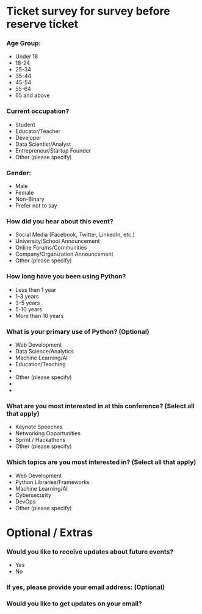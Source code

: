 # Ticket survey for survey before reserve ticket

### Age Group:
<ul>
    <li>Under 18</li>
    <li>18-24</li>
    <li>25-34</li>
    <li>35-44</li>
    <li>45-54</li>
    <li>55-64</li>
    <li>65 and above</li>
</ul>

### Current occupation?

<ul>
    <li>Student</li>
    <li>Educator/Teacher</li>
    <li>Developer</li>
    <li>Data Scientist/Analyst</li>
    <li>Entrepreneur/Startup Founder</li>
    <li>Other (please specify)</li>
</ul>

### Gender:

<ul>
    <li>Male</li>
    <li>Female</li>
    <li>Non-Binary</li>
    <li>Prefer not to say</li>
</ul>

### How did you hear about this event?

<ul>
    <li>Social Media (Facebook, Twitter, LinkedIn, etc.)</li>
    <li>University/School Announcement</li>
    <li>Online Forums/Communities</li>
    <li>Company/Organization Announcement</li>
    <li>Other (please specify)</li>
</ul>

### How long have you been using Python?

<ul>
    <li>Less than 1 year</li>
    <li>1-3 years</li>
    <li>3-5 years</li>
    <li>5-10 years</li>
    <li>More than 10 years</li>
</ul>


### What is your primary use of Python? (Optional)

<ul>
    <li>Web Development</li>
    <li>Data Science/Analytics</li>
    <li>Machine Learning/AI</li>
    <li>Education/Teaching</li>
    <li></li>
    <li>Other (please specify)</li>
    <li></li>
    <li></li>
</ul>

### What are you most interested in at this conference? (Select all that apply)

<ul>
    <li>Keynote Speeches</li>
    <li>Networking Opportunities</li>
    <li>Sprint / Hackathons</li>
    <li>Other (please specify)</li>
</ul>

### Which topics are you most interested in? (Select all that apply)

<ul>
    <li>Web Development</li>
    <li>Python Libraries/Frameworks</li>
    <li>Machine Learning/AI</li>
    <li>Cybersecurity</li>
    <li>DevOps</li>
    <li>Other (please specify)</li>
</ul>

# Optional / Extras
### Would you like to receive updates about future events?

<ul>
    <li>Yes</li>
    <li>No</li>
</ul>

### If yes, please provide your email address: (Optional)

### Would you like to get updates on your email?

